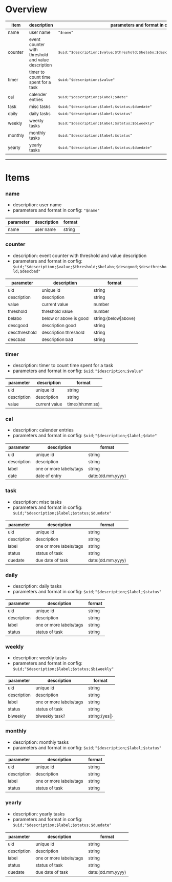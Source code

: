 # Overview

| <sub>item    | <sub>description                                        | <sub>parameters and format in config                                                   |
|--------------|---------------------------------------------------------|----------------------------------------------------------------------------------------|
| <sub>name    | <sub>user name                                          | <sub>`"$name"`                                                                         |
| <sub>counter | <sub>event counter with threshold and value description | <sub>`$uid;"$description;$value;$threshold;$belabo;$descgood;$descthreshold;$descbad"` |
| <sub>timer   | <sub>timer to count time spent for a task               | <sub>`$uid;"$description;$value"`                                                      |
| <sub>cal     | <sub>calender entries                                   | <sub>`$uid;"$description;$label;$date"`                                                |
| <sub>task    | <sub>misc tasks                                         | <sub>`$uid;"$description;$label;$status;$duedate"`                                     |
| <sub>daily   | <sub>daily tasks                                        | <sub>`$uid;"$description;$label;$status"`                                              |
| <sub>weekly  | <sub>weekly tasks                                       | <sub>`$uid;"$description;$label;$status;$biweekly"`                                    |
| <sub>monthly | <sub>monthly tasks                                      | <sub>`$uid;"$description;$label;$status"`                                              |
| <sub>yearly  | <sub>yearly tasks                                       | <sub>`$uid;"$description;$label;$status;$duedate"`                                     |

***

# Items

### name

- description: user name
- parameters and format in config: `"$name"`

| <sub>parameter | <sub>description | <sub>format |
|----------------|------------------|-------------|
| <sub>name      | <sub>user name   | <sub>string |

### counter

- description: event counter with threshold and value description
- parameters and format in config: `$uid;"$description;$value;$threshold;$belabo;$descgood;$descthreshold;$descbad"`

| <sub>parameter     | <sub>description            | <sub>format                |
|--------------------|-----------------------------|----------------------------|
| <sub>uid           | <sub>unique id              | <sub>string                |
| <sub>description   | <sub>description            | <sub>string                |
| <sub>value         | <sub>current value          | <sub>number                |
| <sub>threshold     | <sub>threshold value        | <sub>number                |
| <sub>belabo        | <sub>below or above is good | <sub>string:{below\|above} |
| <sub>descgood      | <sub>description good       | <sub>string                |
| <sub>descthreshold | <sub>description threshold  | <sub>string                |
| <sub>descbad       | <sub>description bad        | <sub>string                |

### timer

- description: timer to count time spent for a task
- parameters and format in config: `$uid;"$description;$value"`

| <sub>parameter   | <sub>description   | <sub>format          |
|------------------|--------------------|----------------------|
| <sub>uid         | <sub>unique id     | <sub>string          |
| <sub>description | <sub>description   | <sub>string          |
| <sub>value       | <sub>current value | <sub>time:(hh:mm:ss) |

### cal

- description: calender entries
- parameters and format in config: `$uid;"$description;$label;$date"`

| <sub>parameter   | <sub>description             | <sub>format            |
|------------------|------------------------------|------------------------|
| <sub>uid         | <sub>unique id               | <sub>string            |
| <sub>description | <sub>description             | <sub>string            |
| <sub>label       | <sub>one or more labels/tags | <sub>string            |
| <sub>date        | <sub>date of entry           | <sub>date:(dd.mm.yyyy) |

### task

- description: misc tasks
- parameters and format in config: `$uid;"$description;$label;$status;$duedate"`

| <sub>parameter   | <sub>description             | <sub>format            |
|------------------|------------------------------|------------------------|
| <sub>uid         | <sub>unique id               | <sub>string            |
| <sub>description | <sub>description             | <sub>string            |
| <sub>label       | <sub>one or more labels/tags | <sub>string            |
| <sub>status      | <sub>status of task          | <sub>string            |
| <sub>duedate     | <sub>due date of task        | <sub>date:(dd.mm.yyyy) |

### daily

- description: daily tasks
- parameters and format in config: `$uid;"$description;$label;$status"`

| <sub>parameter   | <sub>description             | <sub>format |
|------------------|------------------------------|-------------|
| <sub>uid         | <sub>unique id               | <sub>string |
| <sub>description | <sub>description             | <sub>string |
| <sub>label       | <sub>one or more labels/tags | <sub>string |
| <sub>status      | <sub>status of task          | <sub>string |

### weekly

- description: weekly tasks
- parameters and format in config: `$uid;"$description;$label;$status;$biweekly"`

| <sub>parameter   | <sub>description             | <sub>format         |
|------------------|------------------------------|---------------------|
| <sub>uid         | <sub>unique id               | <sub>string         |
| <sub>description | <sub>description             | <sub>string         |
| <sub>label       | <sub>one or more labels/tags | <sub>string         |
| <sub>status      | <sub>status of task          | <sub>string         |
| <sub>biweekly    | <sub>biweekly task?          | <sub>string:{yes\|} |

### monthly

- description: monthly tasks
- parameters and format in config: `$uid;"$description;$label;$status"`

| <sub>parameter   | <sub>description             | <sub>format |
|------------------|------------------------------|-------------|
| <sub>uid         | <sub>unique id               | <sub>string |
| <sub>description | <sub>description             | <sub>string |
| <sub>label       | <sub>one or more labels/tags | <sub>string |
| <sub>status      | <sub>status of task          | <sub>string |

### yearly

- description: yearly tasks
- parameters and format in config: `$uid;"$description;$label;$status;$duedate"`

| <sub>parameter   | <sub>description             | <sub>format            |
|------------------|------------------------------|------------------------|
| <sub>uid         | <sub>unique id               | <sub>string            |
| <sub>description | <sub>description             | <sub>string            |
| <sub>label       | <sub>one or more labels/tags | <sub>string            |
| <sub>status      | <sub>status of task          | <sub>string            |
| <sub>duedate     | <sub>due date of task        | <sub>date:(dd.mm.yyyy) |
